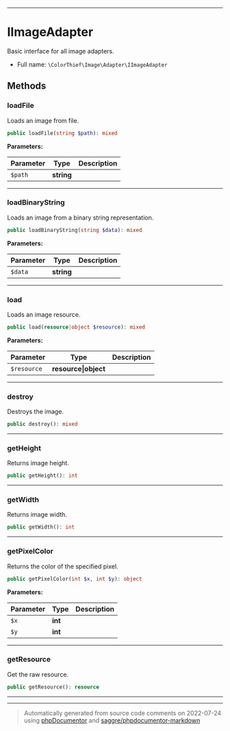 ***

# IImageAdapter

Basic interface for all image adapters.



* Full name: `\ColorThief\Image\Adapter\IImageAdapter`



## Methods


### loadFile

Loads an image from file.

```php
public loadFile(string $path): mixed
```








**Parameters:**

| Parameter | Type | Description |
|-----------|------|-------------|
| `$path` | **string** |  |




***

### loadBinaryString

Loads an image from a binary string representation.

```php
public loadBinaryString(string $data): mixed
```








**Parameters:**

| Parameter | Type | Description |
|-----------|------|-------------|
| `$data` | **string** |  |




***

### load

Loads an image resource.

```php
public load(resource|object $resource): mixed
```








**Parameters:**

| Parameter | Type | Description |
|-----------|------|-------------|
| `$resource` | **resource&#124;object** |  |




***

### destroy

Destroys the image.

```php
public destroy(): mixed
```











***

### getHeight

Returns image height.

```php
public getHeight(): int
```











***

### getWidth

Returns image width.

```php
public getWidth(): int
```











***

### getPixelColor

Returns the color of the specified pixel.

```php
public getPixelColor(int $x, int $y): object
```








**Parameters:**

| Parameter | Type | Description |
|-----------|------|-------------|
| `$x` | **int** |  |
| `$y` | **int** |  |




***

### getResource

Get the raw resource.

```php
public getResource(): resource
```











***


***
> Automatically generated from source code comments on 2022-07-24 using [phpDocumentor](http://www.phpdoc.org/) and [saggre/phpdocumentor-markdown](https://github.com/Saggre/phpDocumentor-markdown)
